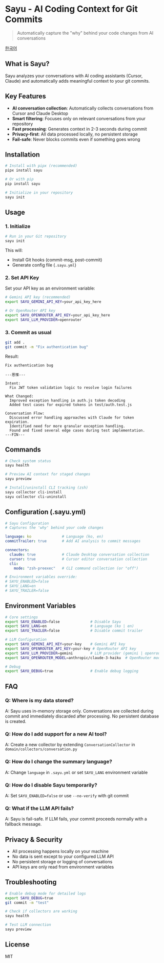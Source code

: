 # Sayu - AI Coding Context for Git Commits

> Automatically capture the "why" behind your code changes from AI conversations

[한국어](README.ko-kr.md)

## What is Sayu?

Sayu analyzes your conversations with AI coding assistants (Cursor, Claude) and automatically adds meaningful context to your git commits.

## Key Features

- **AI conversation collection**: Automatically collects conversations from Cursor and Claude Desktop
- **Smart filtering**: Focuses only on relevant conversations from your repository
- **Fast processing**: Generates context in 2-3 seconds during commit
- **Privacy-first**: All data processed locally, no persistent storage
- **Fail-safe**: Never blocks commits even if something goes wrong

## Installation

```bash
# Install with pipx (recommended)
pipx install sayu

# Or with pip
pip install sayu

# Initialize in your repository
sayu init
```

## Usage

### 1. Initialize
```bash
# Run in your Git repository
sayu init
```

This will:
- Install Git hooks (commit-msg, post-commit)
- Generate config file (`.sayu.yml`)

### 2. Set API Key

Set your API key as an environment variable:

```bash
# Gemini API key (recommended)
export SAYU_GEMINI_API_KEY=your_api_key_here

# Or OpenRouter API key
export SAYU_OPENROUTER_API_KEY=your_api_key_here
export SAYU_LLM_PROVIDER=openrouter
```

### 3. Commit as usual

```bash
git add .
git commit -m "Fix authentication bug"
```

Result:
```
Fix authentication bug

---思惟---

Intent:
  Fix JWT token validation logic to resolve login failures

What Changed:
  Improved exception handling in auth.js token decoding
  Added test cases for expired tokens in test/auth.test.js

Conversation Flow:
  Discussed error handling approaches with Claude for token expiration.
  Identified need for more granular exception handling.
  Found and fixed several edge cases during test implementation.
---FIN---
```

## Commands

```bash
# Check system status
sayu health

# Preview AI context for staged changes
sayu preview

# Install/uninstall CLI tracking (zsh)
sayu collector cli-install
sayu collector cli-uninstall
```

## Configuration (.sayu.yml)

```yaml
# Sayu Configuration
# Captures the 'why' behind your code changes

language: ko              # Language (ko, en)
commitTrailer: true       # Add AI analysis to commit messages

connectors:
  claude: true            # Claude Desktop conversation collection
  cursor: true            # Cursor editor conversation collection
  cli:
    mode: "zsh-preexec"   # CLI command collection (or "off")

# Environment variables override:
# SAYU_ENABLED=false
# SAYU_LANG=en
# SAYU_TRAILER=false
```

## Environment Variables

```bash
# Core settings
export SAYU_ENABLED=false              # Disable Sayu
export SAYU_LANG=en                    # Language (ko | en)
export SAYU_TRAILER=false              # Disable commit trailer

# LLM Configuration
export SAYU_GEMINI_API_KEY=your-key    # Gemini API key
export SAYU_OPENROUTER_API_KEY=your-key # OpenRouter API key
export SAYU_LLM_PROVIDER=gemini        # LLM provider (gemini | openrouter)
export SAYU_OPENROUTER_MODEL=anthropic/claude-3-haiku  # OpenRouter model

# Debug
export SAYU_DEBUG=true                 # Enable debug logging
```

## FAQ

### Q: Where is my data stored?
A: Sayu uses in-memory storage only. Conversations are collected during commit and immediately discarded after processing. No persistent database is created.

### Q: How do I add support for a new AI tool?
A: Create a new collector by extending `ConversationCollector` in `domain/collectors/conversation.py`

### Q: How do I change the summary language?
A: Change `language` in `.sayu.yml` or set `SAYU_LANG` environment variable

### Q: How do I disable Sayu temporarily?
A: Set `SAYU_ENABLED=false` or use `--no-verify` with git commit

### Q: What if the LLM API fails?
A: Sayu is fail-safe. If LLM fails, your commit proceeds normally with a fallback message.

## Privacy & Security

- All processing happens locally on your machine
- No data is sent except to your configured LLM API
- No persistent storage or logging of conversations
- API keys are only read from environment variables

## Troubleshooting

```bash
# Enable debug mode for detailed logs
export SAYU_DEBUG=true
git commit -m "test"

# Check if collectors are working
sayu health

# Test LLM connection
sayu preview
```

## License

MIT